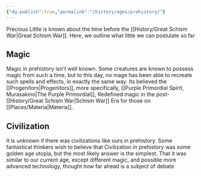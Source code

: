 ```yaml
---
{"dg-publish":true,"permalink":"/history/ages/prehistory/"}
---
```


Precious Little is known about the time before the [[History/Great Schism War\|Great Schism War]]. Here, we outline what little we can postulate so far

## Magic

Magic in prehistory isn't well known. Some creatures are known to possess magic from such a time, but to this day, no mage has been able to recreate such spells and effects, in exactly the same way. Its believed the [[Progenitors\|Progenitors]], more specifically, [[Purple Primordial Spirit, Murasakino\|The Purple Primordial]], Redefined magic in the post-[[History/Great Schism War\|Schism War]] Era for those on [[Places/Materia\|Materia]].

## Civilization

It is unknown if there was civilizations like ours in prehistory. Some fantastical thinkers wish to believe that Civilization in prehistory was some golden age utopia, but the most likely answer is the simplest. That it was similar to our current age, except different magic, and possible more advanced technology, thought how far ahead is a subject of debate